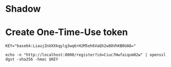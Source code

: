 Shadow
======

# Create One-Time-Use token

`KEY="base64:LiaujZnUXXkqylg3wq6rH2M5eh6VaQh2w8OVhKB0UA8="`

`echo -n "http://localhost:8000/register?id=Ciuc7Hwfaiqum02w" | openssl dgst -sha256 -hmac $KEY`
